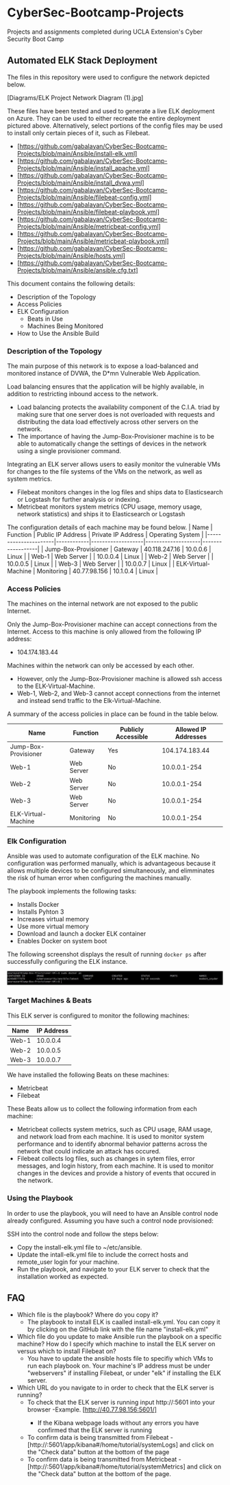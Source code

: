 # CyberSec-Bootcamp-Projects
Projects and assignments completed during UCLA Extension's Cyber Security Boot Camp
## Automated ELK Stack Deployment

The files in this repository were used to configure the network depicted below.

[Diagrams/ELK Project Network Diagram (1).jpg]

These files have been tested and used to generate a live ELK deployment on Azure. They can be used to either recreate the entire deployment pictured above. Alternatively, select portions of the config files may be used to install only certain pieces of it, such as Filebeat.

  - [https://github.com/gabalayan/CyberSec-Bootcamp-Projects/blob/main/Ansible/install-elk.yml]
  - [https://github.com/gabalayan/CyberSec-Bootcamp-Projects/blob/main/Ansible/install_apache.yml]
  - [https://github.com/gabalayan/CyberSec-Bootcamp-Projects/blob/main/Ansible/install_dvwa.yml]
  - [https://github.com/gabalayan/CyberSec-Bootcamp-Projects/blob/main/Ansible/filebeat-config.yml]
  - [https://github.com/gabalayan/CyberSec-Bootcamp-Projects/blob/main/Ansible/filebeat-playbook.yml]
  - [https://github.com/gabalayan/CyberSec-Bootcamp-Projects/blob/main/Ansible/metricbeat-config.yml]
  - [https://github.com/gabalayan/CyberSec-Bootcamp-Projects/blob/main/Ansible/metricbeat-playbook.yml]
  - [https://github.com/gabalayan/CyberSec-Bootcamp-Projects/blob/main/Ansible/hosts.yml]
  - [https://github.com/gabalayan/CyberSec-Bootcamp-Projects/blob/main/Ansible/ansible.cfg.txt]

This document contains the following details:
- Description of the Topology
- Access Policies
- ELK Configuration
  - Beats in Use
  - Machines Being Monitored
- How to Use the Ansible Build


### Description of the Topology

The main purpose of this network is to expose a load-balanced and monitored instance of DVWA, the D*mn Vulnerable Web Application.

Load balancing ensures that the application will be highly available, in addition to restricting inbound access to the network.
- Load balancing protects the availability component of the C.I.A. triad by making sure that one server does is not overloaded with requests and distributing the data load effectively across other servers on the network. 
- The importance of having the Jump-Box-Provisioner machine is to be able to automatically change the settings of devices in the network using a single provisioner command. 

Integrating an ELK server allows users to easily monitor the vulnerable VMs for changes to the file systems of the VMs on the network, as well as system metrics.
- Filebeat monitors changes in the log files and ships data to Elasticsearch or Logstash for further analysis or indexing.
- Metricbeat monitors system metrics (CPU usage, memory usage, network statistics) and ships it to Elasticsearch or Logstash

The configuration details of each machine may be found below.
| Name                 | Function   | Public IP Address | Private IP Address | Operating System |
|----------------------|------------|-------------------|--------------------|------------------|
| Jump-Box-Provisioner | Gateway    | 40.118.247.16     | 10.0.0.6           | Linux            |
| Web-1                | Web Server |                   | 10.0.0.4           | Linux            |
| Web-2                | Web Server |                   | 10.0.0.5           | Linux            |
| Web-3                | Web Server |                   | 10.0.0.7           | Linux            |
| ELK-Virtual-Machine  | Monitoring | 40.77.98.156      | 10.1.0.4           | Linux            |

### Access Policies

The machines on the internal network are not exposed to the public Internet. 

Only the Jump-Box-Provisioner machine can accept connections from the Internet. Access to this machine is only allowed from the following IP address:
- 104.174.183.44

Machines within the network can only be accessed by each other.
- However, only the Jump-Box-Provisioner machine is allowed ssh access to the ELK-Virtual-Machine.
- Web-1, Web-2, and Web-3 cannot accept connections from the internet and instead send traffic to the Elk-Virtual-Machine.

A summary of the access policies in place can be found in the table below.

| Name                 | Function   | Publicly Accessible | Allowed IP Addresses |
|----------------------|------------|---------------------|----------------------|
| Jump-Box-Provisioner | Gateway    | Yes                 | 104.174.183.44       |
| Web-1                | Web Server | No                  | 10.0.0.1-254         |
| Web-2                | Web Server | No                  | 10.0.0.1-254         |
| Web-3                | Web Server | No                  | 10.0.0.1-254         |
| ELK-Virtual-Machine  | Monitoring | No                  | 10.0.0.1-254         |

### Elk Configuration

Ansible was used to automate configuration of the ELK machine. No configuration was performed manually, which is advantageous because it allows multiple devices to be configured simultaneously, and elimminates the risk of human error when configuring the machines manually. 

The playbook implements the following tasks:
- Installs Docker
- Installs Pyhton 3
- Increases virtual memory 
- Use more virtual memory
- Download and launch a docker ELK container 
- Enables Docker on system boot

The following screenshot displays the result of running `docker ps` after successfully configuring the ELK instance.

![](Ansible%20Images/dockerps.JPG)

### Target Machines & Beats
This ELK server is configured to monitor the following machines:

| Name  | IP Address |
|-------|------------|
| Web-1 | 10.0.0.4   |
| Web-2 | 10.0.0.5   |
| Web-3 | 10.0.0.7   |

We have installed the following Beats on these machines:
- Metricbeat
- Filebeat

These Beats allow us to collect the following information from each machine:
- Metricbeat collects system metrics, such as CPU usage, RAM usage, and network load from each machine. It is used to monitor system performance and to identify abnormal behavior patterns across the network that could indicate an attack has occured.  
- Filebeat collects log files, such as changes in sytem files, error messages, and login history, from each machine. It is used to monitor changes in the devices and provide a history of events that occured in the network. 

### Using the Playbook
In order to use the playbook, you will need to have an Ansible control node already configured. Assuming you have such a control node provisioned: 

SSH into the control node and follow the steps below:
- Copy the install-elk.yml file to ~/etc/ansible.
- Update the intall-elk.yml file to include the correct hosts and remote_user login for your machine.
- Run the playbook, and navigate to your ELK server to check that the installation worked as expected.

## FAQ
- Which file is the playbook? Where do you copy it?
	- The playbook to install ELK is caalled install-elk.yml. You can copy it by clicking on the GitHub link with the file name "install-elk.yml"
- Which file do you update to make Ansible run the playbook on a specific machine? How do I specify which machine to install the ELK server on versus which to install Filebeat on?
	- You have to update the ansible hosts file to specifiy which VMs to run each playbook on. Your machine's IP address must be under "webservers" if installing Filebeat, or under "elk" if installing the ELK server. 
- Which URL do you navigate to in order to check that the ELK server is running?
	- To check that the ELK server is running input http://<ELK SERVER IP Address>:5601 into your browser
		-Example. [http://40.77.98.156:5601/]
		- If the Kibana webpage loads without any errors you have confirmed that the ELK server is running
	- To confirm data is being transmitted from Filebeat
		-[http://<ELK SERVER IP>:5601/app/kibana#/home/tutorial/systemLogs] and click on the "Check data" button at the bottom of the page
	- To confirm data is being transmitted from Metricbeat
		-[http://<ELK SERVER IP>:5601/app/kibana#/home/tutorial/systemMetrics] and click on the "Check data" button at the bottom of the page.
